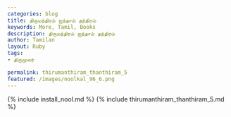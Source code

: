 ```yaml
---  
categories: blog  
title: திருமந்திரம் ஐந்தாம் தந்திரம்
keywords: More, Tamil, Books  
description: திருமந்திரம் ஐந்தாம் தந்திரம்
author: Tamilan  
layout: Ruby  
tags:     
- திருமூலர்

permalink: thirumanthiram_thanthiram_5  
featured: /images/noolkal_96_6.png  
---  
```

{% include install_nool.md %} 
{% include thirumanthiram_thanthiram_5.md %} 
